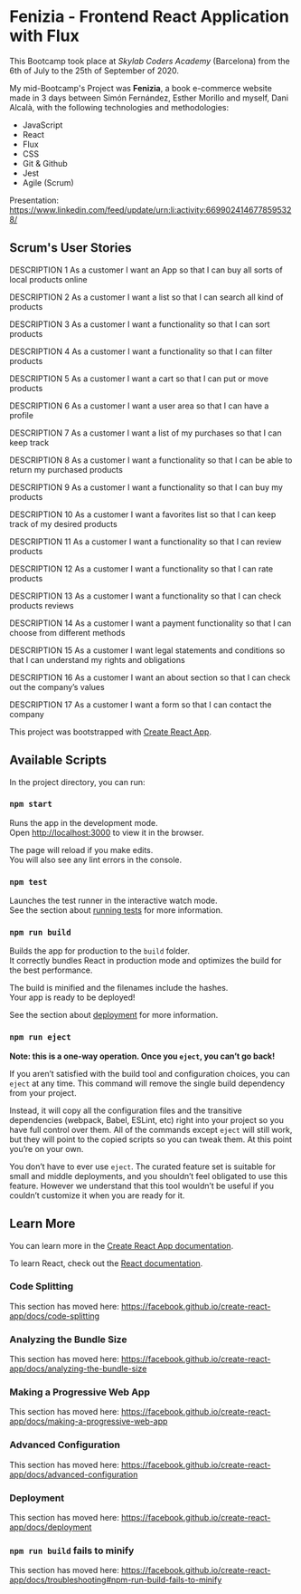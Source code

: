# Fenizia - Frontend React Application with Flux

This Bootcamp took place at _Skylab Coders Academy_ (Barcelona) from the 6th of July to the 25th of September of 2020.

My mid-Bootcamp's Project was **Fenizia**, a book e-commerce website made in 3 days between Simón Fernández, Esther Morillo and myself, Dani Alcalà, with the following technologies and methodologies:

- JavaScript
- React
- Flux
- CSS
- Git & Github
- Jest
- Agile (Scrum)

Presentation: https://www.linkedin.com/feed/update/urn:li:activity:6699024146778595328/

## Scrum's User Stories

DESCRIPTION 1 As a customer I want an App so that I can buy all sorts of local products online

DESCRIPTION 2 As a customer I want a list so that I can search all kind of products

DESCRIPTION 3 As a customer I want a functionality so that I can sort products

DESCRIPTION 4 As a customer I want a functionality so that I can filter products

DESCRIPTION 5 As a customer I want a cart so that I can put or move products

DESCRIPTION 6 As a customer I want a user area so that I can have a profile

DESCRIPTION 7 As a customer I want a list of my purchases so that I can keep track

DESCRIPTION 8 As a customer I want a functionality so that I can be able to return my purchased products

DESCRIPTION 9 As a customer I want a functionality so that I can buy my products

DESCRIPTION 10 As a customer I want a favorites list so that I can keep track of my desired products

DESCRIPTION 11 As a customer I want a functionality so that I can review products

DESCRIPTION 12 As a customer I want a functionality so that I can rate products

DESCRIPTION 13 As a customer I want a functionality so that I can check products reviews

DESCRIPTION 14 As a customer I want a payment functionality so that I can choose from different methods

DESCRIPTION 15 As a customer I want legal statements and conditions so that I can understand my rights and obligations

DESCRIPTION 16 As a customer I want an about section so that I can check out the company’s values

DESCRIPTION 17 As a customer I want a form so that I can contact the company


This project was bootstrapped with [Create React App](https://github.com/facebook/create-react-app).

## Available Scripts

In the project directory, you can run:

### `npm start`

Runs the app in the development mode.<br />
Open [http://localhost:3000](http://localhost:3000) to view it in the browser.

The page will reload if you make edits.<br />
You will also see any lint errors in the console.

### `npm test`

Launches the test runner in the interactive watch mode.<br />
See the section about [running tests](https://facebook.github.io/create-react-app/docs/running-tests) for more information.

### `npm run build`

Builds the app for production to the `build` folder.<br />
It correctly bundles React in production mode and optimizes the build for the best performance.

The build is minified and the filenames include the hashes.<br />
Your app is ready to be deployed!

See the section about [deployment](https://facebook.github.io/create-react-app/docs/deployment) for more information.

### `npm run eject`

**Note: this is a one-way operation. Once you `eject`, you can’t go back!**

If you aren’t satisfied with the build tool and configuration choices, you can `eject` at any time. This command will remove the single build dependency from your project.

Instead, it will copy all the configuration files and the transitive dependencies (webpack, Babel, ESLint, etc) right into your project so you have full control over them. All of the commands except `eject` will still work, but they will point to the copied scripts so you can tweak them. At this point you’re on your own.

You don’t have to ever use `eject`. The curated feature set is suitable for small and middle deployments, and you shouldn’t feel obligated to use this feature. However we understand that this tool wouldn’t be useful if you couldn’t customize it when you are ready for it.

## Learn More

You can learn more in the [Create React App documentation](https://facebook.github.io/create-react-app/docs/getting-started).

To learn React, check out the [React documentation](https://reactjs.org/).

### Code Splitting

This section has moved here: https://facebook.github.io/create-react-app/docs/code-splitting

### Analyzing the Bundle Size

This section has moved here: https://facebook.github.io/create-react-app/docs/analyzing-the-bundle-size

### Making a Progressive Web App

This section has moved here: https://facebook.github.io/create-react-app/docs/making-a-progressive-web-app

### Advanced Configuration

This section has moved here: https://facebook.github.io/create-react-app/docs/advanced-configuration

### Deployment

This section has moved here: https://facebook.github.io/create-react-app/docs/deployment

### `npm run build` fails to minify

This section has moved here: https://facebook.github.io/create-react-app/docs/troubleshooting#npm-run-build-fails-to-minify
